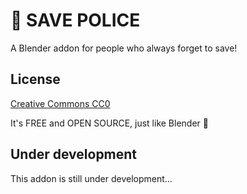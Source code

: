 # 🚨 SAVE POLICE
A Blender addon for people who always forget to save!

## License
[Creative Commons CC0](https://github.com/mierdev/save_police?tab=CC0-1.0-1-ov-file)

It's FREE and OPEN SOURCE, just like Blender 🤗

## Under development
This addon is still under development...
